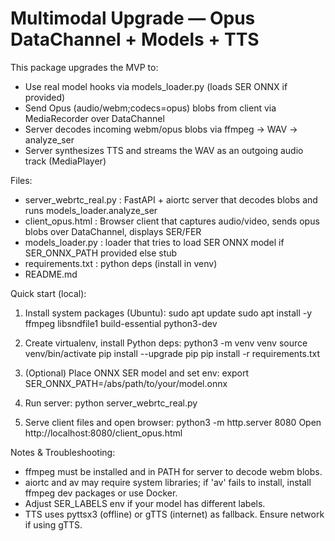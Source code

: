 Multimodal Upgrade — Opus DataChannel + Models + TTS
==================================================

This package upgrades the MVP to:
- Use real model hooks via models_loader.py (loads SER ONNX if provided)
- Send Opus (audio/webm;codecs=opus) blobs from client via MediaRecorder over DataChannel
- Server decodes incoming webm/opus blobs via ffmpeg -> WAV -> analyze_ser
- Server synthesizes TTS and streams the WAV as an outgoing audio track (MediaPlayer)

Files:
- server_webrtc_real.py : FastAPI + aiortc server that decodes blobs and runs models_loader.analyze_ser
- client_opus.html      : Browser client that captures audio/video, sends opus blobs over DataChannel, displays SER/FER
- models_loader.py      : loader that tries to load SER ONNX model if SER_ONNX_PATH provided else stub
- requirements.txt      : python deps (install in venv)
- README.md

Quick start (local):
1. Install system packages (Ubuntu):
   sudo apt update
   sudo apt install -y ffmpeg libsndfile1 build-essential python3-dev

2. Create virtualenv, install Python deps:
   python3 -m venv venv
   source venv/bin/activate
   pip install --upgrade pip
   pip install -r requirements.txt

3. (Optional) Place ONNX SER model and set env:
   export SER_ONNX_PATH=/abs/path/to/your/model.onnx

4. Run server:
   python server_webrtc_real.py

5. Serve client files and open browser:
   python3 -m http.server 8080
   Open http://localhost:8080/client_opus.html

Notes & Troubleshooting:
- ffmpeg must be installed and in PATH for server to decode webm blobs.
- aiortc and av may require system libraries; if 'av' fails to install, install ffmpeg dev packages or use Docker.
- Adjust SER_LABELS env if your model has different labels.
- TTS uses pyttsx3 (offline) or gTTS (internet) as fallback. Ensure network if using gTTS.

